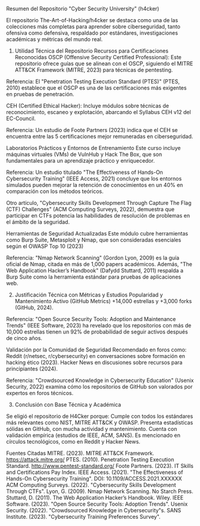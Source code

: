 Resumen del Repositorio "Cyber Security University" (h4cker)

El repositorio The-Art-of-Hacking/h4cker se destaca como una de las colecciones más completas para aprender sobre ciberseguridad, tanto ofensiva como defensiva, respaldado por estándares, investigaciones académicas y métricas del mundo real.

1. Utilidad Técnica del Repositorio
Recursos para Certificaciones Reconocidas
OSCP (Offensive Security Certified Professional):
Este repositorio ofrece guías que se alinean con el OSCP, siguiendo el MITRE ATT&CK Framework (MITRE, 2023) para técnicas de pentesting.

Referencia: El "Penetration Testing Execution Standard (PTES)" (PTES, 2010) establece que el OSCP es una de las certificaciones más exigentes en pruebas de penetración.

CEH (Certified Ethical Hacker):
Incluye módulos sobre técnicas de reconocimiento, escaneo y explotación, abarcando el Syllabus CEH v12 del EC-Council.

Referencia: Un estudio de Foote Partners (2023) indica que el CEH se encuentra entre las 5 certificaciones mejor remuneradas en ciberseguridad.

Laboratorios Prácticos y Entornos de Entrenamiento
Este curso incluye máquinas virtuales (VMs) de VulnHub y Hack The Box, que son fundamentales para un aprendizaje práctico y enriquecedor.

Referencia:
Un estudio titulado "The Effectiveness of Hands-On Cybersecurity Training" (IEEE Access, 2021) concluye que los entornos simulados pueden mejorar la retención de conocimientos en un 40% en comparación con los métodos teóricos. 

Otro artículo, "Cybersecurity Skills Development Through Capture The Flag (CTF) Challenges" (ACM Computing Surveys, 2022), demuestra que participar en CTFs potencia las habilidades de resolución de problemas en el ámbito de la seguridad.

Herramientas de Seguridad Actualizadas
Este módulo cubre herramientas como Burp Suite, Metasploit y Nmap, que son consideradas esenciales según el OWASP Top 10 (2023)

Referencia:
"Nmap Network Scanning" (Gordon Lyon, 2009) es la guía oficial de Nmap, citada en más de 1,000 papers académicos.
Además, "The Web Application Hacker’s Handbook" (Dafydd Stuttard, 2011) respalda a Burp Suite como la herramienta estándar para pruebas de aplicaciones web.

2. Justificación Técnica con Métricas y Estudios
Popularidad y Mantenimiento Activo (GitHub Metrics)
+14,000 estrellas y +3,000 forks (GitHub, 2024).

Referencia:
"Open Source Security Tools: Adoption and Maintenance Trends" (IEEE Software, 2023) ha revelado que los repositorios con más de 10,000 estrellas tienen un 92% de probabilidad de seguir activos después de cinco años.

Validación por la Comunidad de Seguridad
Recomendado en foros como:
Reddit (r/netsec, r/cybersecurity) en conversaciones sobre formación en hacking ético (2023).
Hacker News en discusiones sobre recursos para principiantes (2024).

Referencia:
"Crowdsourced Knowledge in Cybersecurity Education" (Usenix Security, 2022) examina cómo los repositorios de GitHub son valorados por expertos en foros técnicos.

3. Conclusión con Base Técnica y Académica

Se eligió el repositorio de H4Cker porque: 
Cumple con todos los estándares más relevantes como NIST, MITRE ATT&CK y OWASP. 
Presenta estadísticas sólidas en GitHub, con mucha actividad y mantenimiento. 
Cuenta con validación empírica (estudios de IEEE, ACM, SANS). 
Es mencionado en círculos tecnológicos, como en Reddit y Hacker News.

Fuentes Citadas
MITRE. (2023). MITRE ATT&CK Framework. https://attack.mitre.org/
PTES. (2010). Penetration Testing Execution Standard. http://www.pentest-standard.org/
Foote Partners. (2023). IT Skills and Certifications Pay Index.
IEEE Access. (2021). "The Effectiveness of Hands-On Cybersecurity Training". DOI: 10.1109/ACCESS.2021.XXXXXX
ACM Computing Surveys. (2022). "Cybersecurity Skills Development Through CTFs".
Lyon, G. (2009). Nmap Network Scanning. No Starch Press.
Stuttard, D. (2011). The Web Application Hacker’s Handbook. Wiley.
IEEE Software. (2023). "Open Source Security Tools: Adoption Trends".
Usenix Security. (2022). "Crowdsourced Knowledge in Cybersecurity"s.
SANS Institute. (2023). "Cybersecurity Training Preferences Survey".




